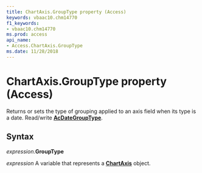 ```yaml
---
title: ChartAxis.GroupType property (Access)
keywords: vbaac10.chm14770
f1_keywords:
- vbaac10.chm14770
ms.prod: access
api_name:
- Access.ChartAxis.GroupType
ms.date: 11/28/2018
---
```



# ChartAxis.GroupType property (Access)

Returns or sets the type of grouping applied to an axis field when its type is a date. Read/write **[AcDateGroupType](Access.AcDateGroupType.md)**.


## Syntax

_expression_.**GroupType**

_expression_ A variable that represents a **[ChartAxis](Access.ChartAxis.md)** object.


